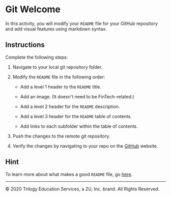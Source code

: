 # Git Welcome

In this activity, you will modify your `README` file for your GitHub repository and add visual features using markdown syntax.

## Instructions

Complete the following steps:

1. Navigate to your local git repository folder.

2. Modify the `README` file in the following order:

    * Add a level 1 header to the `README` title.

    * Add an image. (It doesn't need to be FinTech-related.)

    * Add a level 2 header for the `README` description.

    * Add a level 3 header for the `README` table of contents.

    * Add links to each subfolder within the table of contents.

3. Push the changes to the remote git repository.

4. Verify the changes by navigating to your repo on the [GitHub](https://github.com/) website.

## Hint

To learn more about what makes a good `README` file, go [here](https://gist.github.com/PurpleBooth/109311bb0361f32d87a2).

---
© 2020 Trilogy Education Services, a 2U, Inc. brand. All Rights Reserved.
